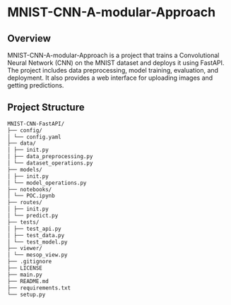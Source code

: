 # MNIST-CNN-A-modular-Approach

## Overview

MNIST-CNN-A-modular-Approach is a project that trains a Convolutional Neural Network (CNN) on the MNIST dataset and deploys it using FastAPI. The project includes data preprocessing, model training, evaluation, and deployment. It also provides a web interface for uploading images and getting predictions.

## Project Structure

```markdown
MNIST-CNN-FastAPI/
├── config/
│ └── config.yaml
├── data/
│ ├── init.py
│ ├── data_preprocessing.py
│ └── dataset_operations.py
├── models/
│ ├── init.py
│ └── model_operations.py
├── notebooks/
│ └── POC.ipynb
├── routes/
│ ├── init.py
│ └── predict.py
├── tests/
│ ├── test_api.py
│ ├── test_data.py
│ └── test_model.py
├── viewer/
│ └── mesop_view.py
├── .gitignore
├── LICENSE
├── main.py
├── README.md
├── requirements.txt
└── setup.py
```
